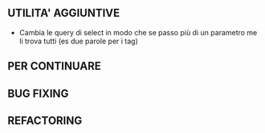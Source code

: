 ## UTILITA'  AGGIUNTIVE

- Cambia le query di select in modo che se passo più di un parametro me li trova tutti (es due parole per i tag)

## PER CONTINUARE

## BUG FIXING 

## REFACTORING








